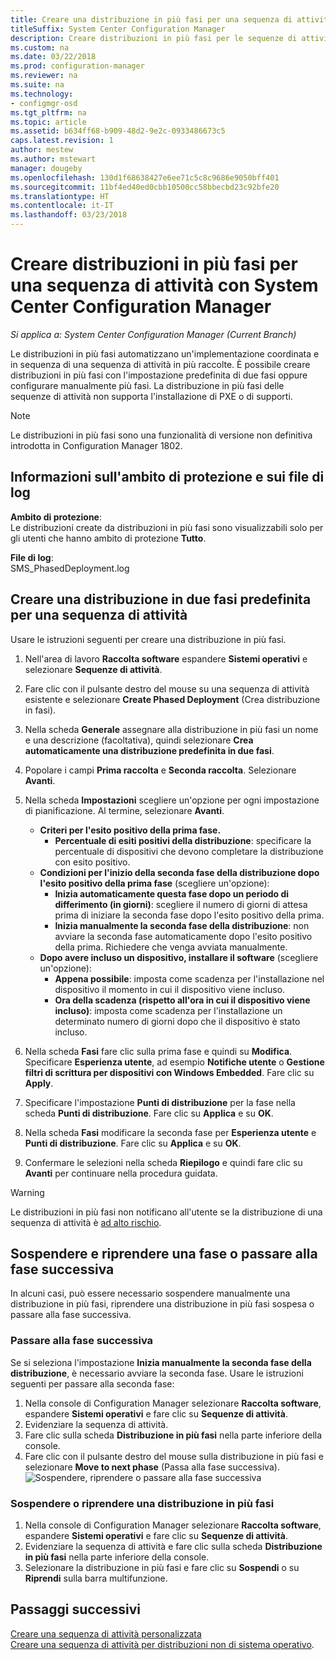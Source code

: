 ```yaml
---
title: Creare una distribuzione in più fasi per una sequenza di attività
titleSuffix: System Center Configuration Manager
description: Creare distribuzioni in più fasi per le sequenze di attività
ms.custom: na
ms.date: 03/22/2018
ms.prod: configuration-manager
ms.reviewer: na
ms.suite: na
ms.technology:
- configmgr-osd
ms.tgt_pltfrm: na
ms.topic: article
ms.assetid: b634ff68-b909-48d2-9e2c-0933486673c5
caps.latest.revision: 1
author: mestew
ms.author: mstewart
manager: dougeby
ms.openlocfilehash: 130d1f68638427e6ee71c5c8c9686e9050bff401
ms.sourcegitcommit: 11bf4ed40ed0cbb10500cc58bbecbd23c92bfe20
ms.translationtype: HT
ms.contentlocale: it-IT
ms.lasthandoff: 03/23/2018
---
```

# <a name="create-phased-deployments-for-a-task-sequence-with-system-center-configuration-manager"></a>Creare distribuzioni in più fasi per una sequenza di attività con System Center Configuration Manager

*Si applica a: System Center Configuration Manager (Current Branch)*

Le distribuzioni in più fasi automatizzano un'implementazione coordinata e in sequenza di una sequenza di attività in più raccolte. È possibile creare distribuzioni in più fasi con l'impostazione predefinita di due fasi oppure configurare manualmente più fasi. La distribuzione in più fasi delle sequenze di attività non supporta l'installazione di PXE o di supporti. 

>[!NOTE]
> Le distribuzioni in più fasi sono una funzionalità di versione non definitiva introdotta in Configuration Manager 1802. <!--1356837-->

## <a name="security-scope-and-log-file-information"></a>Informazioni sull'ambito di protezione e sui file di log

**Ambito di protezione**:</br>
Le distribuzioni create da distribuzioni in più fasi sono visualizzabili solo per gli utenti che hanno ambito di protezione **Tutto**.

**File di log**: </br>
SMS_PhasedDeployment.log

## <a name="create-a-default-two-phased-deployment-for-a-task-sequence"></a>Creare una distribuzione in due fasi predefinita per una sequenza di attività

Usare le istruzioni seguenti per creare una distribuzione in più fasi. 

1. Nell'area di lavoro **Raccolta software** espandere **Sistemi operativi** e selezionare **Sequenze di attività**.

2. Fare clic con il pulsante destro del mouse su una sequenza di attività esistente e selezionare **Create Phased Deployment** (Crea distribuzione in fasi). 

3. Nella scheda **Generale** assegnare alla distribuzione in più fasi un nome e una descrizione (facoltativa), quindi selezionare **Crea automaticamente una distribuzione predefinita in due fasi**. 

4. Popolare i campi **Prima raccolta** e **Seconda raccolta**. Selezionare **Avanti**.

5. Nella scheda **Impostazioni** scegliere un'opzione per ogni impostazione di pianificazione. Al termine, selezionare **Avanti**. 
    - **Criteri per l'esito positivo della prima fase.** 
        - **Percentuale di esiti positivi della distribuzione**: specificare la percentuale di dispositivi che devono completare la distribuzione con esito positivo. 
    - **Condizioni per l'inizio della seconda fase della distribuzione dopo l'esito positivo della prima fase** (scegliere un'opzione):
        - **Inizia automaticamente questa fase dopo un periodo di differimento (in giorni)**: scegliere il numero di giorni di attesa prima di iniziare la seconda fase dopo l'esito positivo della prima. 
        - **Inizia manualmente la seconda fase della distribuzione**: non avviare la seconda fase automaticamente dopo l'esito positivo della prima. Richiedere che venga avviata manualmente. 
    - **Dopo avere incluso un dispositivo, installare il software** (scegliere un'opzione):
        - **Appena possibile**: imposta come scadenza per l'installazione nel dispositivo il momento in cui il dispositivo viene incluso.
        - **Ora della scadenza (rispetto all'ora in cui il dispositivo viene incluso)**: imposta come scadenza per l'installazione un determinato numero di giorni dopo che il dispositivo è stato incluso. 

6. Nella scheda **Fasi** fare clic sulla prima fase e quindi su **Modifica**.  Specificare **Esperienza utente**, ad esempio **Notifiche utente** o **Gestione filtri di scrittura per dispositivi con Windows Embedded**. Fare clic su **Apply**.

7. Specificare l'impostazione **Punti di distribuzione** per la fase nella scheda **Punti di distribuzione**. Fare clic su **Applica** e su **OK**.        

8. Nella scheda **Fasi** modificare la seconda fase per **Esperienza utente** e **Punti di distribuzione**. Fare clic su **Applica** e su **OK**.

9. Confermare le selezioni nella scheda **Riepilogo** e quindi fare clic su **Avanti** per continuare nella procedura guidata.

>[!WARNING]
>Le distribuzioni in più fasi non notificano all'utente se la distribuzione di una sequenza di attività è [ad alto rischio](/sccm/protect/understand/settings-to-manage-high-risk-deployments.md). 


## <a name="suspend-and-resume-phases-or-move-to-the-next-phase"></a>Sospendere e riprendere una fase o passare alla fase successiva
In alcuni casi, può essere necessario sospendere manualmente una distribuzione in più fasi, riprendere una distribuzione in più fasi sospesa o passare alla fase successiva. 

### <a name="move-to-the-next-phase"></a>Passare alla fase successiva
Se si seleziona l'impostazione **Inizia manualmente la seconda fase della distribuzione**, è necessario avviare la seconda fase. Usare le istruzioni seguenti per passare alla seconda fase: 

1. Nella console di Configuration Manager selezionare **Raccolta software**, espandere **Sistemi operativi** e fare clic su **Sequenze di attività**.
2. Evidenziare la sequenza di attività.
3. Fare clic sulla scheda **Distribuzione in più fasi** nella parte inferiore della console. 
4. Fare clic con il pulsante destro del mouse sulla distribuzione in più fasi e selezionare **Move to next phase** (Passa alla fase successiva).
![Sospendere, riprendere o passare alla fase successiva](media/Suspend-phased-deployment.PNG)

### <a name="suspend-or-resume-a-phased-deployment"></a>Sospendere o riprendere una distribuzione in più fasi
1. Nella console di Configuration Manager selezionare **Raccolta software**, espandere **Sistemi operativi** e fare clic su **Sequenze di attività**.
2. Evidenziare la sequenza di attività e fare clic sulla scheda **Distribuzione in più fasi** nella parte inferiore della console. 
3. Selezionare la distribuzione in più fasi e fare clic su **Sospendi** o su **Riprendi** sulla barra multifunzione.

## <a name="next-steps"></a>Passaggi successivi
[Creare una sequenza di attività personalizzata](create-a-custom-task-sequence.md) </br>
[Creare una sequenza di attività per distribuzioni non di sistema operativo](create-a-task-sequence-for-non-operating-system-deployments.md). 








